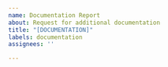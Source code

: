 ```yaml
---
name: Documentation Report
about: Request for additional documentation
title: "[DOCUMENTATION]"
labels: documentation
assignees: ''

---
```



